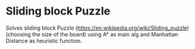 # Sliding block Puzzle
Solves sliding block Puzzle (https://en.wikipedia.org/wiki/Sliding_puzzle) (choosing the size of the board) using A* as main alg and Manhattan Distance as heuristic function.
